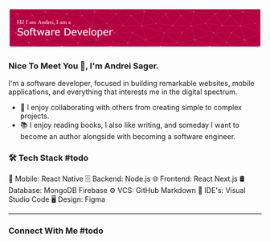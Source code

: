 ![Header](./github-header-image.png)
### Nice To Meet You 👋, I'm Andrei Sager.

I'm a software developer, focused in building remarkable websites, mobile applications, and everything that interests me in the digital spectrum.

- 💞️ I enjoy collaborating with others from creating simple to complex projects.
- 📚 I enjoy reading books, I also like writing, and someday I want to become an author alongside with becoming a software engineer. 

### 🛠 Tech Stack #todo
📱  Mobile:  React Native
🗄  Backend:  Node.js
🌐  Frontend:  React Next.js
🛢  Database:  MongoDB Firebase
⚙️  VCS: GitHub Markdown
🔧  IDE's:  Visual Studio Code
🖥  Design: Figma

---
### Connect With Me #todo
